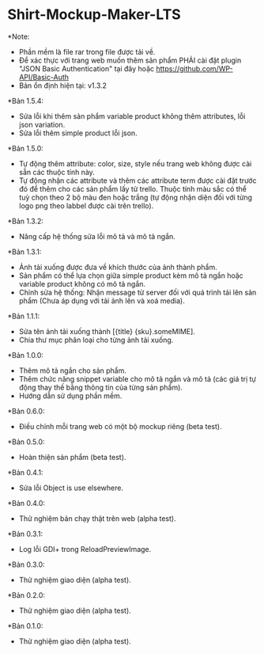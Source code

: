 # Shirt-Mockup-Maker-LTS
*Note: 
- Phần mềm là file rar trong file được tải về.
- Để xác thực với trang web muốn thêm sản phẩm PHẢI cài đặt plugin "JSON Basic Authentication" tại đây hoặc https://github.com/WP-API/Basic-Auth
- Bản ổn định hiện tại: v1.3.2

*Bản 1.5.4:
- Sửa lỗi khi thêm sản phẩm variable product không thêm attributes, lỗi json variation.
- Sửa lỗi thêm simple product lỗi json.

*Bản 1.5.0:
- Tự động thêm attribute: color, size, style nếu trang web không được cài sẵn các thuộc tính này.
- Tự động nhận các attribute và thêm các attribute term được cài đặt trước đó để thêm cho các sản phẩm lấy từ trello. Thuộc tính màu sắc có thể tuỳ chọn theo 2 bộ màu đen hoặc trắng (tự động nhận diện đối với từng logo png theo labbel được cài trên trello).

*Bản 1.3.2:
- Nâng cấp hệ thống sửa lỗi mô tả và mô tả ngắn.

*Bản 1.3.1:
- Ảnh tải xuống được đưa về khích thước của ảnh thành phẩm.
- Sản phẩm có thể lựa chọn giữa simple product kèm mô tả ngắn hoặc variable product không có mô tả ngắn.
- Chỉnh sửa hệ thống: Nhận message từ server đối với quá trình tải lên sản phẩm (Chưa áp dụng với tải ảnh lên và xoá media).

*Bản 1.1.1:
- Sửa tên ảnh tải xuống thành [{title} {sku}.someMIME].
- Chia thư mục phân loại cho từng ảnh tải xuống.

*Bản 1.0.0:
- Thêm mô tả ngắn cho sản phẩm.
- Thêm chức năng snippet variable cho mô tả ngắn và mô tả (các giá trị tự động thay thế bằng thông tin của từng sản phẩm).
- Hướng dẫn sử dụng phần mềm.

*Bản 0.6.0:
- Điều chỉnh mỗi trang web có một bộ mockup riêng (beta test).

*Bản 0.5.0:
- Hoàn thiện sản phẩm (beta test).

*Bản 0.4.1:
- Sửa lỗi Object is use elsewhere.

*Bản 0.4.0:
- Thử nghiệm bản chạy thật trên web (alpha test).

*Bản 0.3.1:
- Log lỗi GDI+ trong ReloadPreviewImage.

*Bản 0.3.0:
- Thử nghiệm giao diện (alpha test).

*Bản 0.2.0:
- Thử nghiệm giao diện (alpha test).

*Bản 0.1.0:
- Thử nghiệm giao diện (alpha test).
